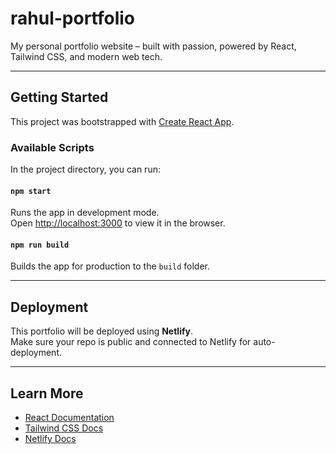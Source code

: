 # rahul-portfolio

My personal portfolio website – built with passion, powered by React, Tailwind CSS, and modern web tech.

---

## Getting Started

This project was bootstrapped with [Create React App](https://github.com/facebook/create-react-app).

### Available Scripts

In the project directory, you can run:

#### `npm start`

Runs the app in development mode.  
Open [http://localhost:3000](http://localhost:3000) to view it in the browser.

#### `npm run build`

Builds the app for production to the `build` folder.

---

## Deployment

This portfolio will be deployed using **Netlify**.  
Make sure your repo is public and connected to Netlify for auto-deployment.

---

## Learn More

- [React Documentation](https://reactjs.org/)
- [Tailwind CSS Docs](https://tailwindcss.com/)
- [Netlify Docs](https://docs.netlify.com/)
